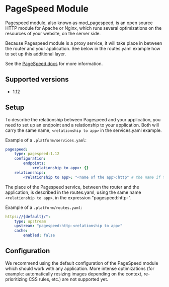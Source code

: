# PageSpeed Module

Pagespeed module, also known as mod_pagespeed, is an open source HTTP module for Apache or Nginx, which runs several optimizations on the resources of your website, on the server side.

Because Pagespeed module is a proxy service, it will take place in between the router and your application. See below in the routes.yaml example how to set up this additional layer.

See the [PageSpeed docs](https://developers.google.com/speed/) for more information.

## Supported versions

* 1.12

## Setup

To describe the relationship between Pagespeed and your application, you need to set up an endpoint and a relationship to your application. Both will carry the same name, `<relationship to app>` in the services.yaml example.

Example of a `.platform/services.yaml`:

```yaml
pagespeed:
    type: pagespeed:1.12
    configuration:
        endpoints:
            <relationship to app>: {}
    relationships:
        <relationship to app>: "<name of the app>:http" # the name if the app is the same one as in .platform.app.yaml
```

The place of the Pagespeed service, between the router and the application, is described in the routes.yaml, using the same name `<relationship to app>`, in the expression "pagespeed:http-<relationship to app>".

Example of a `.platform/routes.yaml`:

```yaml
https://{default}/":
    type: upstream
    upstream: "pagespeed:http-<relationship to app>"
    cache:
        enabled: false
```

## Configuration

We recommend using the default configuration of the PageSpeed module which should work with any application. More intense optimizations (for example: automatically resizing images depending on the context, re-prioritizing CSS rules, etc.) are not supported yet.
